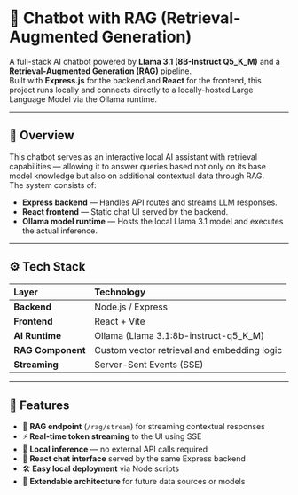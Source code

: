 # 🤖 Chatbot with RAG (Retrieval-Augmented Generation)

A full-stack AI chatbot powered by **Llama 3.1 (8B-Instruct Q5_K_M)** and a **Retrieval-Augmented Generation (RAG)** pipeline.  
Built with **Express.js** for the backend and **React** for the frontend, this project runs locally and connects directly to a locally-hosted Large Language Model via the Ollama runtime.

---

## 🧠 Overview

This chatbot serves as an interactive local AI assistant with retrieval capabilities — allowing it to answer queries based not only on its base model knowledge but also on additional contextual data through RAG.  
The system consists of:

- **Express backend** — Handles API routes and streams LLM responses.  
- **React frontend** — Static chat UI served by the backend.  
- **Ollama model runtime** — Hosts the local Llama 3.1 model and executes the actual inference.  

---

## ⚙️ Tech Stack

| Layer | Technology |
|:------|:------------|
| **Backend** | Node.js / Express |
| **Frontend** | React + Vite |
| **AI Runtime** | Ollama (Llama 3.1:8b-instruct-q5_K_M) |
| **RAG Component** | Custom vector retrieval and embedding logic |
| **Streaming** | Server-Sent Events (SSE) |

---

## 🚀 Features

- 🔄 **RAG endpoint** (`/rag/stream`) for streaming contextual responses  
- ⚡ **Real-time token streaming** to the UI using SSE  
- 💾 **Local inference** — no external API calls required  
- 🧩 **React chat interface** served by the same Express backend  
- 🛠️ **Easy local deployment** via Node scripts  
- 🧱 **Extendable architecture** for future data sources or models  




